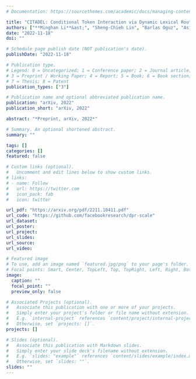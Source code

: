 ```yaml
---
# Documentation: https://sourcethemes.com/academic/docs/managing-content/

title: "CITADEL: Conditional Token Interaction via Dynamic Lexical Routing for Efficient and Effective Multi-Vector Retrieval"
authors: ["**Minghan Li**&ast;", "Sheng-Chieh Lin", "Barlas Oguz", "Asish Ghoshal", "Jimmy Lin", "Yashar Mehdad", "Wen-tau Yih", "Xilun Chen&ast;"]
date: "2022-11-18"
doi: ""

# Schedule page publish date (NOT publication's date).
publishDate: "2022-11-18"

# Publication type.
# Legend: 0 = Uncategorized; 1 = Conference paper; 2 = Journal article;
# 3 = Preprint / Working Paper; 4 = Report; 5 = Book; 6 = Book section;
# 7 = Thesis; 8 = Patent
publication_types: ["3"]

# Publication name and optional abbreviated publication name.
publication: "arXiv, 2022"
publication_short: "arXiv, 2022"

abstract: "*Preprint, arXiv, 2022*"

# Summary. An optional shortened abstract.
summary: ""

tags: []
categories: []
featured: false

# Custom links (optional).
#   Uncomment and edit lines below to show custom links.
# links:
# - name: Follow
#   url: https://twitter.com
#   icon_pack: fab
#   icon: twitter

url_pdf: "https://arxiv.org/pdf/2211.10411.pdf"
url_code: "https://github.com/facebookresearch/dpr-scale"
url_dataset:
url_poster:
url_project:
url_slides:
url_source:
url_video:

# Featured image
# To use, add an image named `featured.jpg/png` to your page's folder. 
# Focal points: Smart, Center, TopLeft, Top, TopRight, Left, Right, BottomLeft, Bottom, BottomRight.
image:
  caption: ""
  focal_point: ""
  preview_only: false

# Associated Projects (optional).
#   Associate this publication with one or more of your projects.
#   Simply enter your project's folder or file name without extension.
#   E.g. `internal-project` references `content/project/internal-project/index.md`.
#   Otherwise, set `projects: []`.
projects: []

# Slides (optional).
#   Associate this publication with Markdown slides.
#   Simply enter your slide deck's filename without extension.
#   E.g. `slides: "example"` references `content/slides/example/index.md`.
#   Otherwise, set `slides: ""`.
slides: ""
---
```

